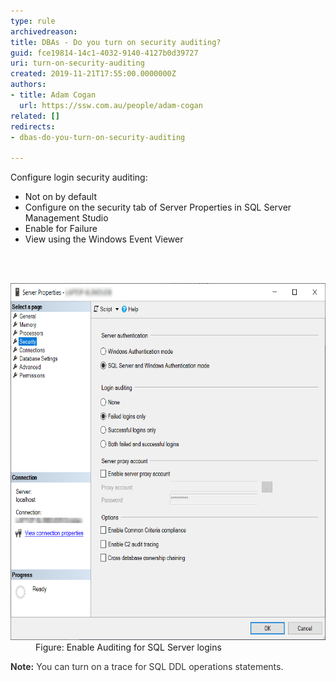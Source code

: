 ```yaml
---
type: rule
archivedreason: 
title: DBAs - Do you turn on security auditing?
guid: fce19814-14c1-4032-9140-4127b0d39727
uri: turn-on-security-auditing
created: 2019-11-21T17:55:00.0000000Z
authors:
- title: Adam Cogan
  url: https://ssw.com.au/people/adam-cogan
related: []
redirects:
- dbas-do-you-turn-on-security-auditing

---
```



<p>​​Configure login security auditing:​<br></p><ul><li>Not on by default</li><li>Configure on the security tab of Server Properties in SQL Server Management Studio<br></li><li>Enable for Failure</li><li>View using the Windows Event Viewer​<br></li></ul>
<br><excerpt class='endintro'></excerpt><br>
<dl class="image"><dt>​<img src="TurnOnSqlSecurityAuditing.png" alt="SQLDatabases_EnableAuditing.png" style="width:682px;height:571px;" /></dt><dd>Figure: Enable Auditing for SQL Server logins</dd></dl><b style="color:#333333;">Note:</b><span style="color:#333333;"> You can turn on a trace for SQL DDL operations statements.​</span>



